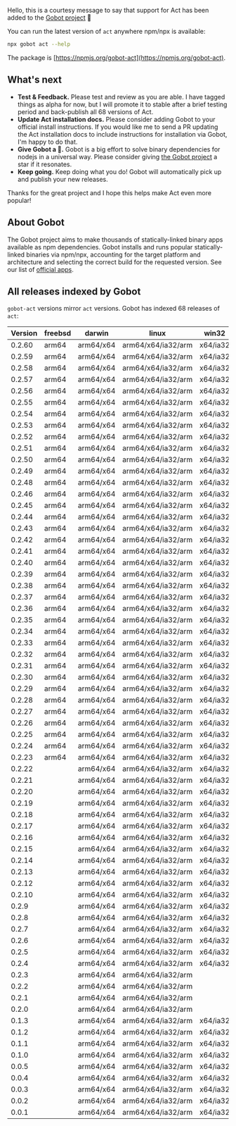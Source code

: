 Hello, this is a courtesy message to say that support for Act has been added to the [Gobot project](https://www.npmjs.com/package/gobot) 🎸

You can run the latest version of `act` anywhere npm/npx is available:

```bash
npx gobot act --help
```

The package is [https://npmjs.org/gobot-act](https://npmjs.org/gobot-act).

## What's next

- **Test & Feedback.** Please test and review as you are able. I have tagged things as alpha for now, but I will promote it to stable after a brief testing period and back-publish all 68 versions of Act.
- **Update Act installation docs.** Please consider adding Gobot to your official install instructions. If you would like me to send a PR updating the Act installation docs to include instructions for installation via Gobot, I'm happy to do that.
- **Give Gobot a 💫.** Gobot is a big effort to solve binary dependencies for nodejs in a universal way. Please consider giving [the Gobot project](https://github.com/benallfree/gobot) a star if it resonates.
- **Keep going.** Keep doing what you do! Gobot will automatically pick up and publish your new releases.

Thanks for the great project and I hope this helps make Act even more popular!

## About Gobot

The Gobot project aims to make thousands of statically-linked binary apps available as npm dependencies. Gobot installs and runs popular statically-linked binaries via npm/npx, accounting for the target platform and architecture and selecting the correct build for the requested version. See our list of [official apps](https://www.npmjs.com/package/gobot#official-gobot-apps).

## All releases indexed by Gobot

`gobot-act` versions mirror `act` versions. Gobot has indexed 68 releases of `act`:

| Version | freebsd | darwin    | linux              | win32    |
| ------- | ------- | --------- | ------------------ | -------- |
| 0.2.60  | arm64   | arm64/x64 | arm64/x64/ia32/arm | x64/ia32 |
| 0.2.59  | arm64   | arm64/x64 | arm64/x64/ia32/arm | x64/ia32 |
| 0.2.58  | arm64   | arm64/x64 | arm64/x64/ia32/arm | x64/ia32 |
| 0.2.57  | arm64   | arm64/x64 | arm64/x64/ia32/arm | x64/ia32 |
| 0.2.56  | arm64   | arm64/x64 | arm64/x64/ia32/arm | x64/ia32 |
| 0.2.55  | arm64   | arm64/x64 | arm64/x64/ia32/arm | x64/ia32 |
| 0.2.54  | arm64   | arm64/x64 | arm64/x64/ia32/arm | x64/ia32 |
| 0.2.53  | arm64   | arm64/x64 | arm64/x64/ia32/arm | x64/ia32 |
| 0.2.52  | arm64   | arm64/x64 | arm64/x64/ia32/arm | x64/ia32 |
| 0.2.51  | arm64   | arm64/x64 | arm64/x64/ia32/arm | x64/ia32 |
| 0.2.50  | arm64   | arm64/x64 | arm64/x64/ia32/arm | x64/ia32 |
| 0.2.49  | arm64   | arm64/x64 | arm64/x64/ia32/arm | x64/ia32 |
| 0.2.48  | arm64   | arm64/x64 | arm64/x64/ia32/arm | x64/ia32 |
| 0.2.46  | arm64   | arm64/x64 | arm64/x64/ia32/arm | x64/ia32 |
| 0.2.45  | arm64   | arm64/x64 | arm64/x64/ia32/arm | x64/ia32 |
| 0.2.44  | arm64   | arm64/x64 | arm64/x64/ia32/arm | x64/ia32 |
| 0.2.43  | arm64   | arm64/x64 | arm64/x64/ia32/arm | x64/ia32 |
| 0.2.42  | arm64   | arm64/x64 | arm64/x64/ia32/arm | x64/ia32 |
| 0.2.41  | arm64   | arm64/x64 | arm64/x64/ia32/arm | x64/ia32 |
| 0.2.40  | arm64   | arm64/x64 | arm64/x64/ia32/arm | x64/ia32 |
| 0.2.39  | arm64   | arm64/x64 | arm64/x64/ia32/arm | x64/ia32 |
| 0.2.38  | arm64   | arm64/x64 | arm64/x64/ia32/arm | x64/ia32 |
| 0.2.37  | arm64   | arm64/x64 | arm64/x64/ia32/arm | x64/ia32 |
| 0.2.36  | arm64   | arm64/x64 | arm64/x64/ia32/arm | x64/ia32 |
| 0.2.35  | arm64   | arm64/x64 | arm64/x64/ia32/arm | x64/ia32 |
| 0.2.34  | arm64   | arm64/x64 | arm64/x64/ia32/arm | x64/ia32 |
| 0.2.33  | arm64   | arm64/x64 | arm64/x64/ia32/arm | x64/ia32 |
| 0.2.32  | arm64   | arm64/x64 | arm64/x64/ia32/arm | x64/ia32 |
| 0.2.31  | arm64   | arm64/x64 | arm64/x64/ia32/arm | x64/ia32 |
| 0.2.30  | arm64   | arm64/x64 | arm64/x64/ia32/arm | x64/ia32 |
| 0.2.29  | arm64   | arm64/x64 | arm64/x64/ia32/arm | x64/ia32 |
| 0.2.28  | arm64   | arm64/x64 | arm64/x64/ia32/arm | x64/ia32 |
| 0.2.27  | arm64   | arm64/x64 | arm64/x64/ia32/arm | x64/ia32 |
| 0.2.26  | arm64   | arm64/x64 | arm64/x64/ia32/arm | x64/ia32 |
| 0.2.25  | arm64   | arm64/x64 | arm64/x64/ia32/arm | x64/ia32 |
| 0.2.24  | arm64   | arm64/x64 | arm64/x64/ia32/arm | x64/ia32 |
| 0.2.23  | arm64   | arm64/x64 | arm64/x64/ia32/arm | x64/ia32 |
| 0.2.22  |         | arm64/x64 | arm64/x64/ia32/arm | x64/ia32 |
| 0.2.21  |         | arm64/x64 | arm64/x64/ia32/arm | x64/ia32 |
| 0.2.20  |         | arm64/x64 | arm64/x64/ia32/arm | x64/ia32 |
| 0.2.19  |         | arm64/x64 | arm64/x64/ia32/arm | x64/ia32 |
| 0.2.18  |         | arm64/x64 | arm64/x64/ia32/arm | x64/ia32 |
| 0.2.17  |         | arm64/x64 | arm64/x64/ia32/arm | x64/ia32 |
| 0.2.16  |         | arm64/x64 | arm64/x64/ia32/arm | x64/ia32 |
| 0.2.15  |         | arm64/x64 | arm64/x64/ia32/arm | x64/ia32 |
| 0.2.14  |         | arm64/x64 | arm64/x64/ia32/arm | x64/ia32 |
| 0.2.13  |         | arm64/x64 | arm64/x64/ia32/arm | x64/ia32 |
| 0.2.12  |         | arm64/x64 | arm64/x64/ia32/arm | x64/ia32 |
| 0.2.10  |         | arm64/x64 | arm64/x64/ia32/arm | x64/ia32 |
| 0.2.9   |         | arm64/x64 | arm64/x64/ia32/arm | x64/ia32 |
| 0.2.8   |         | arm64/x64 | arm64/x64/ia32/arm | x64/ia32 |
| 0.2.7   |         | arm64/x64 | arm64/x64/ia32/arm | x64/ia32 |
| 0.2.6   |         | arm64/x64 | arm64/x64/ia32/arm | x64/ia32 |
| 0.2.5   |         | arm64/x64 | arm64/x64/ia32/arm | x64/ia32 |
| 0.2.4   |         | arm64/x64 | arm64/x64/ia32/arm | x64/ia32 |
| 0.2.3   |         | arm64/x64 | arm64/x64/ia32/arm |          |
| 0.2.2   |         | arm64/x64 | arm64/x64/ia32/arm |          |
| 0.2.1   |         | arm64/x64 | arm64/x64/ia32/arm |          |
| 0.2.0   |         | arm64/x64 | arm64/x64/ia32/arm |          |
| 0.1.3   |         | arm64/x64 | arm64/x64/ia32/arm | x64/ia32 |
| 0.1.2   |         | arm64/x64 | arm64/x64/ia32/arm | x64/ia32 |
| 0.1.1   |         | arm64/x64 | arm64/x64/ia32/arm | x64/ia32 |
| 0.1.0   |         | arm64/x64 | arm64/x64/ia32/arm | x64/ia32 |
| 0.0.5   |         | arm64/x64 | arm64/x64/ia32/arm | x64/ia32 |
| 0.0.4   |         | arm64/x64 | arm64/x64/ia32/arm | x64/ia32 |
| 0.0.3   |         | arm64/x64 | arm64/x64/ia32/arm | x64/ia32 |
| 0.0.2   |         | arm64/x64 | arm64/x64/ia32/arm | x64/ia32 |
| 0.0.1   |         | arm64/x64 | arm64/x64/ia32/arm | x64/ia32 |
